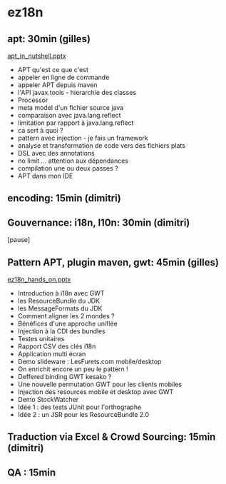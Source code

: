 ez18n
=====

apt: 30min (gilles)
-------------------

[apt_in_nutshell.pptx](https://github.com/dbaeli/ez18n/blob/master/ez18n-slides/apt_in_nutshell.pptx?raw=true "apt_in_nutshell.pptx")

* APT qu'est ce que c'est
* appeler en ligne de commande
* appeler APT depuis maven
* l'API javax.tools - hierarchie des classes
* Processor
* meta model d'un fichier source java
* comparaison avec java.lang.reflect
* limitation par rapport à java.lang.reflect
* ca sert à quoi ?
* pattern avec injection - je fais un framework
* analyse et transformation de code vers des fichiers plats
* DSL avec des annotations
* no limit ... attention aux dépendances
* compilation une ou deux passes ?
* APT dans mon IDE

encoding: 15min (dimitri)
-------------------------

Gouvernance: i18n, l10n: 30min (dimitri)
---------------------------------------

[pause]


Pattern APT, plugin maven, gwt:  45min (gilles)
-----------------------------------------------

[ez18n_hands_on.pptx](https://github.com/dbaeli/ez18n/blob/master/ez18n-slides/ez18n_hands_on.pptx?raw=true "ez18n_hands_on.pptx")

* Introduction à i18n avec GWT
* les ResourceBundle du JDK
* les MessageFormats du JDK
* Comment aligner les 2 mondes ?
* Bénéfices d'une approche unifiée
* Injection à la CDI des bundles
* Testes unitaires
* Rapport CSV des clés i18n
* Application multi écran
* Demo slideware : LesFurets.com mobile/desktop 
* On enrichit encore un peu le pattern !
* Deffered binding GWT kesako ?
* Une nouvelle permutation GWT pour les clients mobiles
* Injection des resources mobile et desktop avec GWT
* Demo StockWatcher
* Idée 1 : des tests JUnit pour l'orthographe
* Idée 2 : un JSR pour les ResourceBundle 2.0

Traduction via Excel & Crowd Sourcing: 15min (dimitri)
----------------------------------------------------

QA : 15min
----------